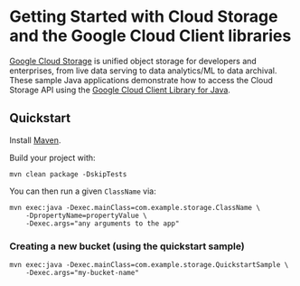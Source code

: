 # Getting Started with Cloud Storage and the Google Cloud Client libraries

[Google Cloud Storage][storage]  is unified object storage for developers and enterprises, from live
data serving to data analytics/ML to data archival.
These sample Java applications demonstrate how to access the Cloud Storage API using
the [Google Cloud Client Library for Java][google-cloud-java].

[storage]: https://cloud.google.com/storage/
[google-cloud-java]: https://github.com/GoogleCloudPlatform/google-cloud-java

## Quickstart

Install [Maven](http://maven.apache.org/).

Build your project with:

	mvn clean package -DskipTests

You can then run a given `ClassName` via:

	mvn exec:java -Dexec.mainClass=com.example.storage.ClassName \
	    -DpropertyName=propertyValue \
		-Dexec.args="any arguments to the app"

### Creating a new bucket (using the quickstart sample)

    mvn exec:java -Dexec.mainClass=com.example.storage.QuickstartSample \
        -Dexec.args="my-bucket-name"
